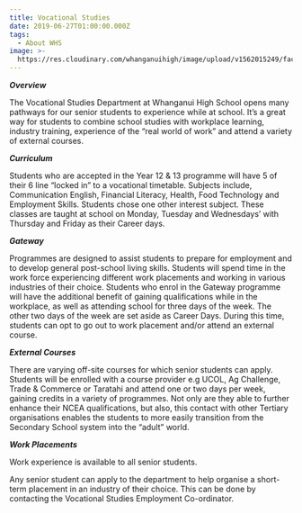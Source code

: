 ```yaml
---
title: Vocational Studies
date: 2019-06-27T01:00:00.000Z
tags:
  - About WHS
image: >-
  https://res.cloudinary.com/whanganuihigh/image/upload/v1562015249/faculties/Vocational_Studies_-_Combined.jpg
---
```

_**Overview**_

The Vocational Studies Department at Whanganui High School opens many pathways for our senior students to experience while at school. It’s a great way for students to combine school studies with workplace learning, industry training, experience of the “real world of work” and attend a variety of external courses. 

_**Curriculum**_

Students who are accepted in the Year 12 & 13 programme will have 5 of their 6 line “locked in”  to a vocational timetable. Subjects include, Communication English, Financial Literacy, Health, Food Technology and Employment Skills. Students chose one other interest subject. These classes are taught at school on Monday, Tuesday and Wednesdays’ with Thursday and Friday as their Career days.

_**Gateway**_

Programmes are designed to assist students to prepare for employment and to develop general post-school living skills. Students will spend time in the work force experiencing different work placements and working in various industries of their choice. Students who enrol in the Gateway programme will have the additional benefit of gaining qualifications while in the workplace, as well as attending school for three days of the week. The other two days of the week are set aside as Career Days. During this time, students can opt to go out to work placement and/or attend an external course.

_**External Courses**_

There are varying off-site courses for which senior students can apply. Students will be enrolled with a course provider e.g UCOL, Ag Challenge, Trade & Commerce or Taratahi and attend one or two days per week, gaining credits in a variety of programmes.  Not only are they able to further enhance their NCEA qualifications, but also, this contact with other Tertiary organisations enables the students to more easily transition from the Secondary School system into the “adult” world.

_**Work Placements**_

Work experience is available to all senior students. 

Any senior student can apply to the department to help organise a short-term placement in an industry of their choice. This can be done by contacting the Vocational Studies Employment Co-ordinator.
